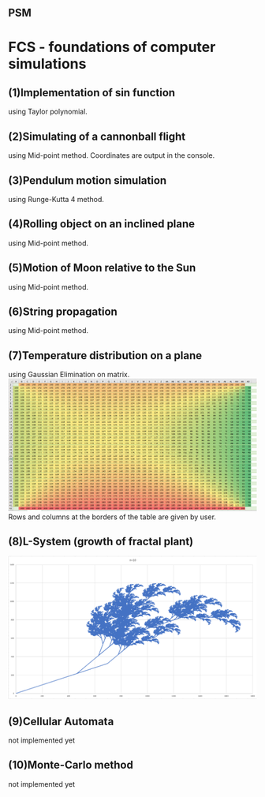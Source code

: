 ## PSM
# FCS - foundations of computer simulations

## (1)Implementation of sin function 
   using Taylor polynomial.

## (2)Simulating of a cannonball flight 
  using Mid-point method.
  Coordinates are output in the console.

## (3)Pendulum motion simulation
  using Runge-Kutta 4 method.
  
## (4)Rolling object on an inclined plane
  using Mid-point method.
  
## (5)Motion of Moon relative to the Sun
  using Mid-point method.

## (6)String propagation
  using Mid-point method.
  
## (7)Temperature distribution on a plane
  using Gaussian Elimination on matrix. 
  ![](PSM_07/TemperatureDistribution.png)
  Rows and columns at the borders of the table are given by user.
  
## (8)L-System (growth of fractal plant)
  ![](PSM_08/ResultN_10.png)
  
## (9)Cellular Automata
  not implemented yet

## (10)Monte-Carlo method
  not implemented yet
